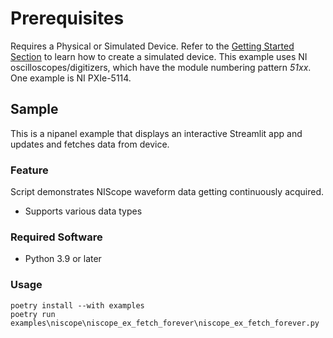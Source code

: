 Prerequisites
===============
Requires a Physical or Simulated Device. Refer to the [Getting Started Section](https://github.com/ni/nidaqmx-python/blob/master/README.rst) to learn how to create a simulated device. This example uses NI oscilloscopes/digitizers, which have the module numbering pattern _51xx_. One example is NI PXIe-5114.

## Sample

This is a nipanel example that displays an interactive Streamlit app and updates and fetches data from device.

### Feature

Script demonstrates NIScope waveform data getting continuously acquired.
- Supports various data types

### Required Software

- Python 3.9 or later

### Usage

```pwsh
poetry install --with examples
poetry run examples\niscope\niscope_ex_fetch_forever\niscope_ex_fetch_forever.py
```
